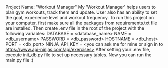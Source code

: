 Project Name: "Workout Manager"
My 'Workout Manager' helps users to plan gym workouts, track them and update. User also has an ability to set the goal, experience level and workout frequency.
To run this project on your computer, first make sure all the packages from requirements.txt file are installed.
Then create .env file in the root of the project with the following variables:
    DATABASE = <database_name>
    NAME = <db_username>
    PASSWORD = <db_password>
    HOSTNAME = <db_host>
    PORT = <db_port>
    NINJA_API_KEY = <you can ask me for mine or sign in to https://www.api-ninjas.com/api/exercises>
After setting your .env file, execute init_db.py file to set up necessary tables.
Now you can run the main.py file :)